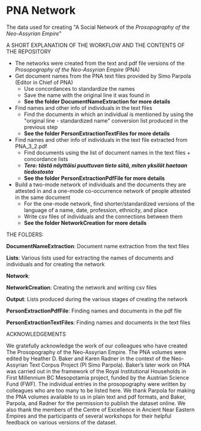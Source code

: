 # PNA Network
The data used for creating "A Social Network of the <i>Prosopography of the Neo-Assyrian Empire</i>"

A SHORT EXPLANATION OF THE WORKFLOW AND THE CONTENTS OF THE REPOSITORY
* The networks were created from the text and pdf file versions of the <i>Prosopography of the Neo-Assyrian Empire</i> (PNA)
* Get document names from the PNA text files provided by Simo Parpola (Editor in Chief of PNA)
  * Use concordances to standardize the names
  * Save the name with the original line it was found in
  * <b>See the folder DocumentNameExtraction for more details</b>
* Find names and other info of individuals in the text files
  * Find the documents in which an individual is mentioned by using the "original line - standardized name" conversion list produced in the previous step
  * <b>See the folder PersonExtractionTextFiles for more details</b>
* Find names and other info of individuals in the text file extracted from PNA_3_2.pdf
	* Find documents using the list of document names in the text files + concordance lists
	* ***Tero: tästä näyttäisi puuttuvan tieto siitä, miten yksilöt haetaan tiedostosta***
	* <b>See the folder PersonExtractionPdfFile for more details</b>
* Build a two-mode network of individuals and the documents they are attested in and a one-mode co-occurrence network of people attested in the same document
	* For the one-mode network, find shorter/standardized versions of the language of a name, date, profession, ethnicity, and place 
	* Write csv files of individuals and the connections between them
	* <b>See the folder NetworkCreation for more details</b>

THE FOLDERS:

<b>DocumentNameExtraction</b>: Document name extraction from the text files

<b>Lists</b>: Various lists used for extracting the names of documents and individuals and for creating the network

<b>Network</b>:

<b>NetworkCreation</b>: Creating the network and writing csv files

<b>Output</b>: Lists produced during the various stages of creating the network

<b>PersonExtractionPdfFile</b>: Finding names and documents in the pdf file

<b>PersonExtractionTextFiles</b>: Finding names and documents in the text files

ACKNOWLEDGEMENTS

We gratefully acknowledge the work of our colleagues who have created The Prosopography of the Neo-Assyrian Empire. The PNA volumes were edited by Heather D. Baker and Karen Radner in the context of the Neo-Assyrian Text Corpus Project (PI Simo Parpola). Baker’s later work on PNA was carried out in the framework of the Royal Institutional Households in First Millennium BC Mesopotamia project, funded by the Austrian Science Fund (FWF). The individual entries in the prosopography were written by colleagues who are too many to be listed here. We thank Parpola for making the PNA volumes available to us in plain text and pdf formats, and Baker, Parpola, and Radner for the permission to publish the dataset online. We also thank the members of the Centre of Excellence in Ancient Near Eastern Empires and the participants of several workshops for their helpful feedback on various versions of the dataset.
